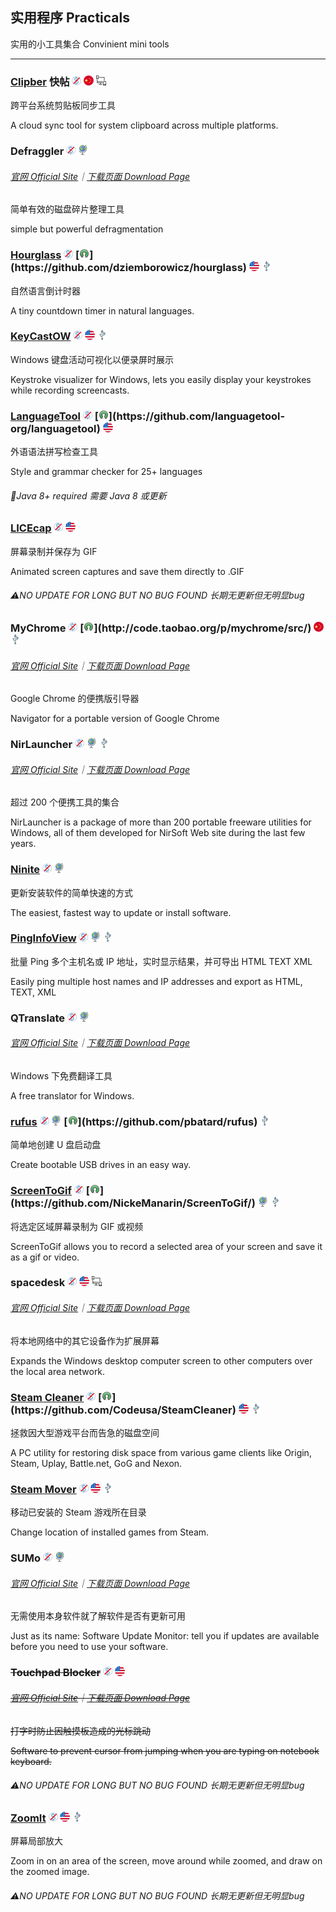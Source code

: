 ## 实用程序   Practicals

实用的小工具集合   Convinient mini tools

---

### [Clipber](http://clipber.com/clipber/) 快帖 ![](/assets/free.png) ![](/assets/china.png) ![](/assets/multi_platform.png)

跨平台系统剪贴板同步工具

A cloud sync tool for system clipboard across multiple platforms.

### Defraggler ![](/assets/free.png) ![](/assets/earth-globe.png)

###### [官网 Official Site](https://www.piriform.com/defraggler)｜[下载页面 Download Page](https://www.piriform.com/defraggler/download)

简单有效的磁盘碎片整理工具

simple but powerful defragmentation

### [Hourglass](https://chris.dziemborowicz.com/apps/hourglass/) ![](/assets/free.png) [![](/assets/open-source-icon.png "MIT@GitHub: https://github.com/dziemborowicz/hourglass")](https://github.com/dziemborowicz/hourglass) ![](/assets/united-states.png) ![](/assets/usb.png)

自然语言倒计时器

A tiny countdown timer in natural languages.

### [KeyCastOW](https://brookhong.github.io/2014/04/28/keycast-on-windows.html) ![](/assets/free.png) ![](/assets/united-states.png) ![](/assets/usb.png)

Windows 键盘活动可视化以便录屏时展示

Keystroke visualizer for Windows, lets you easily display your keystrokes while recording screencasts.

### [LanguageTool](https://languagetool.org/) ![](/assets/free.png) [![](/assets/open-source-icon.png "LGPL 2.1+@GitHub: https://github.com/languagetool-org/languagetool")](https://github.com/languagetool-org/languagetool) ![](/assets/united-states.png)

外语语法拼写检查工具

Style and grammar checker for 25+ languages

###### 📌Java 8+ required 需要 Java 8 或更新

### [LICEcap](http://www.cockos.com/licecap/) ![](/assets/free.png) ![](/assets/united-states.png)

屏幕录制并保存为 GIF

Animated screen captures and save them directly to .GIF

###### ⚠NO UPDATE FOR LONG BUT NO BUG FOUND   长期无更新但无明显bug

### MyChrome ![](/assets/free.png) [![](/assets/open-source-icon.png "NO LICENSE@TaoCode: http://code.taobao.org/p/mychrome/src/")](http://code.taobao.org/p/mychrome/src/) ![](/assets/china.png) ![](/assets/usb.png)

###### [官网 Official Site](http://bbs.kafan.cn/thread-1725205-1-1.html)｜[下载页面 Download Page](http://code.taobao.org/p/mychrome/src/trunk/release/)

Google Chrome 的便携版引导器

Navigator for a portable version of Google Chrome

### NirLauncher ![](/assets/free.png) ![](/assets/earth-globe.png) ![](/assets/usb.png)

###### [官网 Official Site](http://launcher.nirsoft.net/)｜[下载页面 Download Page](http://launcher.nirsoft.net/downloads/index.html)

超过 200 个便携工具的集合

NirLauncher is a package of more than 200 portable freeware utilities for Windows, all of them developed for NirSoft Web site during the last few years.

### [Ninite](https://ninite.com/) ![](/assets/free.png) ![](/assets/earth-globe.png)

更新安装软件的简单快速的方式

The easiest, fastest way to update or install software.

### [PingInfoView](http://www.nirsoft.net/utils/multiple_ping_tool.html) ![](/assets/free.png) ![](/assets/earth-globe.png) ![](/assets/usb.png)

批量 Ping 多个主机名或 IP 地址，实时显示结果，并可导出 HTML TEXT XML

Easily ping multiple host names and IP addresses and export as HTML, TEXT, XML

### QTranslate ![](/assets/free.png) ![](/assets/earth-globe.png)

###### [官网 Official Site](https://quest-app.appspot.com/)｜[下载页面 Download Page](https://quest-app.appspot.com/download)

Windows 下免费翻译工具

A free translator for Windows.

### [rufus](http://rufus.akeo.ie/) ![](/assets/free.png) ![](/assets/earth-globe.png) [![](/assets/open-source-icon.png "GPL3.0@GitHub: https://github.com/pbatard/rufus")](https://github.com/pbatard/rufus) ![](/assets/usb.png)

简单地创建 U 盘启动盘

Create bootable USB drives in an easy way.

### [ScreenToGif](http://www.screentogif.com/) ![](/assets/free.png) [![](/assets/open-source-icon.png "Microsoft Public License@GitHub: https://github.com/NickeManarin/ScreenToGif/")](https://github.com/NickeManarin/ScreenToGif/) ![](/assets/earth-globe.png) ![](/assets/usb.png)

将选定区域屏幕录制为 GIF 或视频

ScreenToGif allows you to record a selected area of your screen and save it as a gif or video.

### spacedesk ![](/assets/free.png) ![](/assets/united-states.png) ![](/assets/multi_platform.png)

###### [官网 Official Site](http://www.spacedesk.net/)｜[下载页面 Download Page](http://spacedesk.ph/download/)

将本地网络中的其它设备作为扩展屏幕

Expands the Windows desktop computer screen to other computers over the local area network.

### [Steam Cleaner](https://github.com/Codeusa/SteamCleaner) ![](/assets/free.png) [![](/assets/open-source-icon.png "GPL 3.0@GitHub: https://github.com/Codeusa/SteamCleaner")](https://github.com/Codeusa/SteamCleaner) ![](/assets/united-states.png) ![](/assets/usb.png)

拯救因大型游戏平台而告急的磁盘空间

A PC utility for restoring disk space from various game clients like Origin, Steam, Uplay, Battle.net, GoG and Nexon.

### [Steam Mover](http://www.traynier.com/software/steammover) ![](/assets/free.png) ![](/assets/united-states.png) ![](/assets/usb.png)

移动已安装的 Steam 游戏所在目录

Change location of installed games from Steam.

### SUMo ![](/assets/free.png) ![](/assets/earth-globe.png)

###### [官网 Official Site](http://www.kcsoftwares.com/?sumo)｜[下载页面 Download Page](http://www.kcsoftwares.com/?download)

无需使用本身软件就了解软件是否有更新可用

Just as its name: Software Update Monitor: tell you if updates are available before you need to use your software.

### ~~Touchpad Blocker~~ ![](/assets/free.png) ![](/assets/united-states.png)

###### [~~官网 Official Site~~](http://touchpad-blocker.com/)~~｜~~[~~下载页面 Download Page~~](http://touchpad-blocker.com/download/)

~~打字时防止因触摸板造成的光标跳动~~

~~Software to prevent cursor from jumping when you are typing on notebook keyboard.~~

###### ⚠NO UPDATE FOR LONG BUT NO BUG FOUND   长期无更新但无明显bug

### [ZoomIt](https://technet.microsoft.com/en-us/sysinternals/zoomit.aspx) ![](/assets/free.png) ![](/assets/united-states.png) ![](/assets/usb.png)

屏幕局部放大

Zoom in on an area of the screen, move around while zoomed, and draw on the zoomed image.

###### ⚠NO UPDATE FOR LONG BUT NO BUG FOUND   长期无更新但无明显bug
